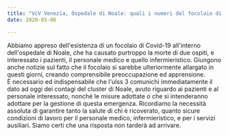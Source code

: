 ```yaml
---  
title: "VcV Venezia, Ospedale di Noale: quali i numeri del focolaio di Covid-19"
date: 2020-05-06

---
```


Abbiamo appreso dell'esistenza di un focolaio di Covid-19 all'interno dell'ospedale di Noale, che ha causato purtroppo la morte di due ospiti, e interessato i pazienti, il personale medico e quello infermieristico. Giungono anche notizie sul fatto che il focolaio si sarebbe ulteriormente allargato in questi giorni, creando comprensibile preoccupazione ed apprensione.  
È necessario ed indispensabile che l'ulss 3 comunichi immediatamente il dato ad oggi dei contagi del cluster di Noale, avuto riguardo ai pazienti e al personale interessato, nonché le misure adottate o che si intenderanno adottare per la gestione di questa emergenza. Ricordiamo la necessità assoluta di garantire tanto la salute di chi è ricoverato, quanto sicure condizioni di lavoro per il personale medico, infermieristico, e per i servizi ausiliari. Siamo certi che una risposta non tarderà ad arrivare.
